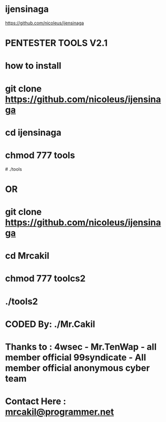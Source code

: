 # ijensinaga
https://github.com/nicoleus/ijensinaga
# PENTESTER TOOLS V2.1
# how to install
# git clone https://github.com/nicoleus/ijensinaga
# cd ijensinaga
# chmod 777 tools
# ./tools
# OR
# git clone https://github.com/nicoleus/ijensinaga
# cd Mrcakil
# chmod 777 toolcs2
# ./tools2

# CODED By: ./Mr.Cakil
# Thanks to : 4wsec - Mr.TenWap - all member official 99syndicate - All member official anonymous cyber team
# Contact Here : mrcakil@programmer.net
